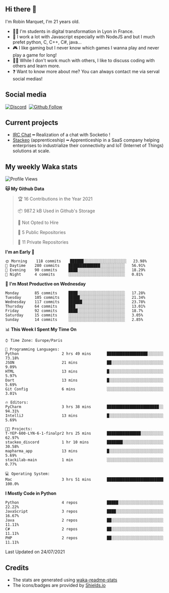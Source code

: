 ## Hi there 👋

I'm Robin Marquet, I'm 21 years old.

- 👨‍💻 I'm students in digital transformation in Lyon in France.
- 🌱 I work a lot with Javascript especially with NodeJS and but I much prefet python, C, C++, C#, java...
- 🎮 I like gaming but I never know which games I wanna play and never play a game for long!
- 👯‍♀️ While I don't work much with others, I like to discuss coding with others and learn more.
- ❓ Want to know more about me? You can always contact me via serval social medias!

## Social media

[![Discord](https://img.shields.io/discord/759460462105854022?label=rmarquet%232048&style=for-the-badge&logo=discord&logoColor=ffffff)](https://github.com/rmarquet21)
‎‎ [![Github Follow](https://img.shields.io/github/followers/rmarquet21?logo=github&logoColor=ffffff&style=for-the-badge)](https://github.com/rmarquet21)

## Current projects

- [IRC Chat](https://socket.io/) ━ Realization of a chat with Socketio !
- [Stackeo](https://www.stackeo.io/) (apprenticeship) ━ Apprenticeship in a SaaS company helping enterprises to industrialize their connectivity and IoT (Internet of Things) solutions at scale.

## My weekly Waka stats

<!--START_SECTION:waka-->
![Profile Views](http://img.shields.io/badge/Profile%20Views-0-blue)

**🐱 My Github Data** 

> 🏆 16 Contributions in the Year 2021
 > 
> 📦 987.2 kB Used in Github's Storage 
 > 
> 🚫 Not Opted to Hire
 > 
> 📜 5 Public Repositories 
 > 
> 🔑 11 Private Repositories  
 > 
**I'm an Early 🐤** 

```text
🌞 Morning    118 commits    ██████░░░░░░░░░░░░░░░░░░░   23.98% 
🌆 Daytime    280 commits    ██████████████░░░░░░░░░░░   56.91% 
🌃 Evening    90 commits     ████░░░░░░░░░░░░░░░░░░░░░   18.29% 
🌙 Night      4 commits      ░░░░░░░░░░░░░░░░░░░░░░░░░   0.81%

```
📅 **I'm Most Productive on Wednesday** 

```text
Monday       85 commits     ████░░░░░░░░░░░░░░░░░░░░░   17.28% 
Tuesday      105 commits    █████░░░░░░░░░░░░░░░░░░░░   21.34% 
Wednesday    117 commits    ██████░░░░░░░░░░░░░░░░░░░   23.78% 
Thursday     64 commits     ███░░░░░░░░░░░░░░░░░░░░░░   13.01% 
Friday       92 commits     ████░░░░░░░░░░░░░░░░░░░░░   18.7% 
Saturday     15 commits     ░░░░░░░░░░░░░░░░░░░░░░░░░   3.05% 
Sunday       14 commits     ░░░░░░░░░░░░░░░░░░░░░░░░░   2.85%

```


📊 **This Week I Spent My Time On** 

```text
⌚︎ Time Zone: Europe/Paris

💬 Programming Languages: 
Python                   2 hrs 49 mins       ██████████████████░░░░░░░   73.18% 
JSON                     21 mins             ██░░░░░░░░░░░░░░░░░░░░░░░   9.09% 
HTML                     13 mins             █░░░░░░░░░░░░░░░░░░░░░░░░   5.97% 
Dart                     13 mins             █░░░░░░░░░░░░░░░░░░░░░░░░   5.69% 
Git Config               6 mins              ░░░░░░░░░░░░░░░░░░░░░░░░░   3.01%

🔥 Editors: 
PyCharm                  3 hrs 38 mins       ███████████████████████░░   94.31% 
IntelliJ                 13 mins             █░░░░░░░░░░░░░░░░░░░░░░░░   5.69%

🐱‍💻 Projects: 
T-YEP-600-LYN-6-1-finalpr2 hrs 25 mins       ███████████████░░░░░░░░░░   62.97% 
stackeo_discord          1 hr 10 mins        ███████░░░░░░░░░░░░░░░░░░   30.58% 
mapharma_app             13 mins             █░░░░░░░░░░░░░░░░░░░░░░░░   5.69% 
stackilab-main           1 min               ░░░░░░░░░░░░░░░░░░░░░░░░░   0.77%

💻 Operating System: 
Mac                      3 hrs 51 mins       █████████████████████████   100.0%

```

**I Mostly Code in Python** 

```text
Python                   4 repos             █████░░░░░░░░░░░░░░░░░░░░   22.22% 
JavaScript               3 repos             ████░░░░░░░░░░░░░░░░░░░░░   16.67% 
Java                     2 repos             ██░░░░░░░░░░░░░░░░░░░░░░░   11.11% 
C#                       2 repos             ██░░░░░░░░░░░░░░░░░░░░░░░   11.11% 
PHP                      2 repos             ██░░░░░░░░░░░░░░░░░░░░░░░   11.11%

```



 Last Updated on 24/07/2021
<!--END_SECTION:waka-->

## Credits

- The stats are generated using [waka-readme-stats](https://github.com/anmol098/waka-readme-stats)
- The icons/badges are provided by [Shields.io](https://shields.io/)

